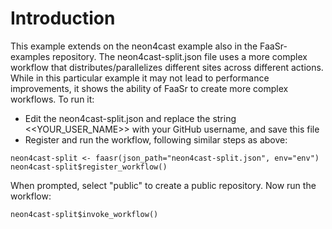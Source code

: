 # Introduction

This example extends on the neon4cast example also in the FaaSr-examples repository. The neon4cast-split.json file uses a more complex workflow that distributes/parallelizes different sites across different actions. While in this particular example it may not lead to performance improvements, it shows the ability of FaaSr to create more complex workflows. To run it:

* Edit the neon4cast-split.json and replace the string <<YOUR_USER_NAME>> with your GitHub username, and save this file
* Register and run the workflow, following similar steps as above:

```
neon4cast-split <- faasr(json_path="neon4cast-split.json", env="env")
neon4cast-split$register_workflow()
```

When prompted, select "public" to create a public repository. Now run the workflow:

```
neon4cast-split$invoke_workflow()
```



